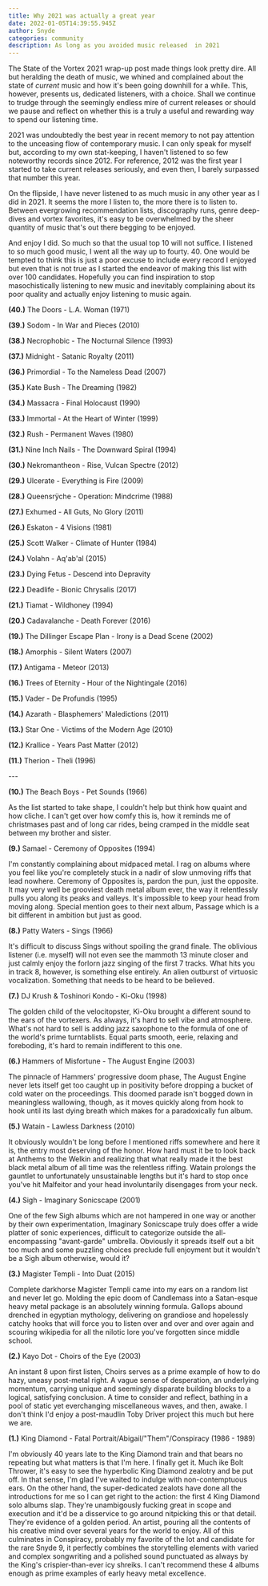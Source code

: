 ```yaml
---
title: Why 2021 was actually a great year
date: 2022-01-05T14:39:55.945Z
author: Snyde
categories: community
description: As long as you avoided music released  in 2021
---
```

The State of the Vortex 2021 wrap-up post made things look pretty dire. All but heralding the death of music, we whined and complained about the state of *current* music and how it's been going downhill for a while. This, however, presents us, dedicated listeners, with a choice. Shall we continue to trudge through the seemingly endless mire of current releases or should we pause and reflect on whether this is a truly a useful and rewarding way to spend our listening time.

2021 was undoubtedly the best year in recent memory to not pay attention to the unceasing flow of contemporary music. I can only speak for myself but, according to my own stat-keeping, I haven't listened to so few noteworthy records since 2012. For reference, 2012 was the first year I started to take current releases seriously, and even then, I barely surpassed that number this year.

On the flipside, I have never listened to as much music in any other year as I did in 2021. It seems the more I listen to, the more there is to listen to. Between evergrowing recommendation lists, discography runs, genre deep-dives and vortex favorites, it's easy to be overwhelmed by the sheer quantity of music that's out there begging to be enjoyed.

And enjoy I did. So much so that the usual top 10 will not suffice. I listened to so much good music, I went all the way up to fourty. 40. One would be tempted to think this is just a poor excuse to include every record I enjoyed but even that is not true as I started the endeavor of making this list with over 100 candidates. Hopefully you can find inspiration to stop masochistically listening to new music and inevitably complaining about its poor quality and actually enjoy listening to music again.

**(40.)** The Doors - L.A. Woman (1971)

**(39.)** Sodom - In War and Pieces (2010)

**(38.)** Necrophobic - The Nocturnal Silence (1993)

**(37.)** Midnight - Satanic Royalty (2011)

**(36.)** Primordial - To the Nameless Dead (2007)

**(35.)** Kate Bush - The Dreaming (1982)

**(34.)** Massacra - Final Holocaust (1990)

**(33.)** Immortal - At the Heart of Winter (1999)

**(32.)** Rush - Permanent Waves (1980)

**(31.)** Nine Inch Nails - The Downward Spiral (1994)

**(30.)** Nekromantheon - Rise, Vulcan Spectre (2012)

**(29.)** Ulcerate - Everything is Fire (2009)

**(28.)** Queensrÿche - Operation: Mindcrime (1988)

**(27.)** Exhumed - All Guts, No Glory (2011)

**(26.)** Eskaton - 4 Visions (1981)

**(25.)** Scott Walker - Climate of Hunter (1984)

**(24.)** Volahn - Aq'ab'al (2015)

**(23.)** Dying Fetus - Descend into Depravity

**(22.)** Deadlife - Bionic Chrysalis (2017)

**(21.)** Tiamat - Wildhoney (1994)

**(20.)** Cadavalanche - Death Forever (2016)

**(19.)** The Dillinger Escape Plan - Irony is a Dead Scene (2002)

**(18.)** Amorphis - Silent Waters (2007)

**(17.)** Antigama - Meteor (2013)

**(16.)** Trees of Eternity - Hour of the Nightingale (2016)

**(15.)** Vader - De Profundis (1995)

**(14.)** Azarath - Blasphemers' Maledictions (2011)

**(13.)** Star One - Victims of the Modern Age (2010)

**(12.)** Krallice - Years Past Matter (2012)

**(11.)** Therion - Theli (1996)

\---

**(10.)** The Beach Boys - Pet Sounds (1966)

As the list started to take shape, I couldn't help but think how quaint and how cliche. I can't get over how comfy this is, how it reminds me of christmases past and of long car rides, being cramped in the middle seat between my brother and sister.

**(9.)** Samael - Ceremony of Opposites (1994)

I'm constantly complaining about midpaced metal. I rag on albums where you feel like you're completely stuck in a nadir of slow unmoving riffs that lead nowhere. Ceremony of Opposites is, pardon the pun, just the opposite. It may very well be grooviest death metal album ever, the way it relentlessly pulls you along its peaks and valleys. It's impossible to keep your head from moving along. Special mention goes to their next album, Passage which is a bit different in ambition but just as good.

**(8.)** Patty Waters - Sings (1966)

It's difficult to discuss Sings without spoiling the grand finale. The oblivious listener (i.e. myself) will not even see the mammoth 13 minute closer and just calmly enjoy the forlorn jazz singing of the first 7 tracks. What hits you in track 8, however, is something else entirely. An alien outburst of virtuosic vocalization. Something that needs to be heard to be believed.

**(7.)** DJ Krush & Toshinori Kondo - Ki-Oku (1998)

The golden child of the velocitopster, Ki-Oku brought a different sound to the ears of the vortexers. As always, it's hard to sell vibe and atmosphere. What's not hard to sell is adding jazz saxophone to the formula of one of the world's prime turntablists. Equal parts smooth, eerie, relaxing and foreboding, it's hard to remain indifferent to this one.

**(6.)** Hammers of Misfortune - The August Engine (2003)

The pinnacle of Hammers' progressive doom phase, The August Engine never lets itself get too caught up in positivity before dropping a bucket of cold water on the proceedings. This doomed parade isn't bogged down in meaningless wallowing, though, as it moves quickly along from hook to hook until its last dying breath which makes for a paradoxically fun album.

**(5.)** Watain - Lawless Darkness (2010)

It obviously wouldn't be long before I mentioned riffs somewhere and here it is, the entry most deserving of the honor. How hard must it be to look back at Anthems to the Welkin and realizing that what really made it the best black metal album of all time was the relentless riffing. Watain prolongs the gauntlet to unfortunately unsustainable lengths but it's hard to stop once you've hit Malfeitor and your head involuntarily disengages from your neck.

**(4.)** Sigh - Imaginary Sonicscape (2001)

One of the few Sigh albums which are not hampered in one way or another by their own experimentation, Imaginary Sonicscape truly does offer a wide platter of sonic experiences, difficult to categorize outside the all-encompassing "avant-garde" umbrella. Obviously it spreads itself out a bit too much and some puzzling choices preclude full enjoyment but it wouldn't be a Sigh album otherwise, would it?

**(3.)** Magister Templi - Into Duat (2015)

Complete darkhorse Magister Templi came into my ears on a random list and never let go. Molding the epic doom of Candlemass into a Satan-esque heavy metal package is an absolutely winning formula. Gallops abound drenched in egyptian mythology, delivering on grandiose and hopelessly catchy hooks that will force you to listen over and over and over again and scouring wikipedia for all the nilotic lore you've forgotten since middle school. 

**(2.)** Kayo Dot - Choirs of the Eye (2003)

An instant 8 upon first listen, Choirs serves as a prime example of how to do hazy, uneasy post-metal right. A vague sense of desperation, an underlying momentum, carrying unique and seemingly disparate building blocks to a logical, satisfying conclusion. A time to consider and reflect, bathing in a pool of static yet everchanging miscellaneous waves, and then, awake. I don't think I'd enjoy a post-maudlin Toby Driver project this much but here we are.

**(1.)** King Diamond - Fatal Portrait/Abigail/"Them"/Conspiracy (1986 - 1989)

I'm obviously 40 years late to the King Diamond train and that bears no repeating but what matters is that I'm here. I finally get it. Much ike Bolt Thrower, it's easy to see the hyperbolic King Diamond zealotry and be put off. In that sense, I'm glad I've waited to indulge with non-contemptuous ears. On the other hand, the super-dedicated zealots have done all the introductions for me so I can get right to the action: the first 4 King Diamond solo albums slap. They're unambigously fucking great in scope and execution and it'd be a disservice to go around nitpicking this or that detail. They're evidence of a golden period. An artist, pouring all the contents of his creative mind over several years for the world to enjoy. All of this culminates in Conspiracy, probably my favorite of the lot and candidate for the rare Snyde 9, it perfectly combines the storytelling elements with varied and complex songwriting and a polished sound punctuated as always by the King's crispier-than-ever icy shreiks. I can't recommend these 4 albums enough as prime examples of early heavy metal excellence.